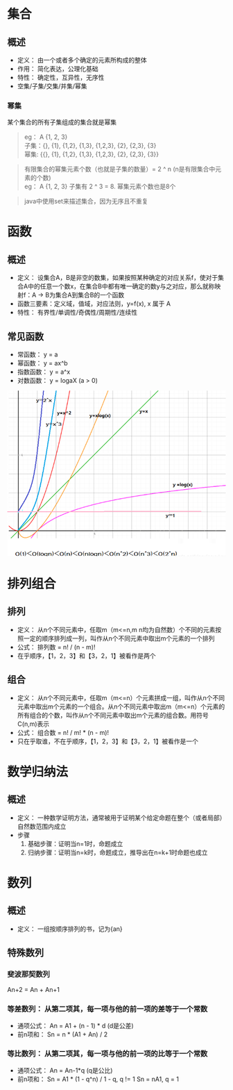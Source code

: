 # 集合  
## 概述  
- 定义： 由一个或者多个确定的元素所构成的整体
- 作用： 简化表达，公理化基础
- 特性： 确定性，互异性，无序性
- 空集/子集/交集/并集/幂集

### 幂集  
某个集合的所有子集组成的集合就是幂集  
> eg： A {1, 2, 3}  
子集：{}, {1}, {1,2}, {1,3}, {1,2,3}, {2}, {2,3}, {3}  
幂集: {{}, {1}, {1,2}, {1,3}, {1,2,3}, {2}, {2,3}, {3}}  

> 有限集合的幂集元素个数（也就是子集的数量）= 2 ^ n (n是有限集合中元素的个数)  
eg： A {1, 2, 3}  子集有 2 ^ 3 = 8. 幂集元素个数也是8个

> java中使用set来描述集合，因为无序且不重复  

# 函数  
## 概述  
- 定义： 设集合A，B是非空的数集，如果按照某种确定的对应关系f，使对于集合A中的任意一个数x，在集合B中都有唯一确定的数y与之对应，那么就称映射f：A -> B为集合A到集合B的一个函数
- 函数三要素：定义域，值域，对应法则，y=f(x), x 属于 A
- 特性： 有界性/单调性/奇偶性/周期性/连续性

## 常见函数  
- 常函数： y = a 
- 幂函数： y = ax^b
- 指数函数： y = a^x
- 对数函数： y = logaX (a > 0)

![时间复杂度](./images/TimeComplexity.png) 


# 排列组合  
## 排列  
- 定义： 从n个不同元素中，任取m（m<=n,m n均为自然数）个不同的元素按照一定的顺序排列成一列，叫作从n个不同元素中取出m个元素的一个排列
- 公式： 排列数 = n! / (n - m)!
- 在乎顺序，【1，2，3】和【3，2，1】被看作是两个


## 组合
- 定义： 从n个不同元素中，任取m（m<=n）个元素拼成一组，叫作从n个不同元素中取出m个元素的一个组合。从n个不同元素中取出m（m<=n）个元素的所有组合的个数，叫作从n个不同元素中取出m个元素的组合数。用符号C(n,m)表示
- 公式： 组合数 = n! / m! * (n - m)!
- 只在乎取谁，不在乎顺序，【1，2，3】和【3，2，1】被看作是一个

# 数学归纳法  
## 概述  
- 定义： 一种数学证明方法，通常被用于证明某个给定命题在整个（或者局部）自然数范围内成立
- 步骤
    1. 基础步骤：证明当n=1时，命题成立
    2. 归纳步骤：证明当n=k时，命题成立，推导出在n=k+1时命题也成立

# 数列  
## 概述
- 定义： 一组按顺序排列的书，记为{an}

## 特殊数列  
### 斐波那契数列  
An+2 = An + An+1

### 等差数列： 从第二项其，每一项与他的前一项的差等于一个常数
- 通项公式： An = A1 + (n - 1) * d  (d是公差)
- 前n项和： Sn = n * (A1 + An) / 2

### 等比数列： 从第二项其，每一项与他的前一项的比等于一个常数
- 通项公式： An = An-1*q  (q是公比)
- 前n项和： Sn = A1 *  (1 - q^n) / 1 - q, q != 1 Sn = nA1, q = 1
